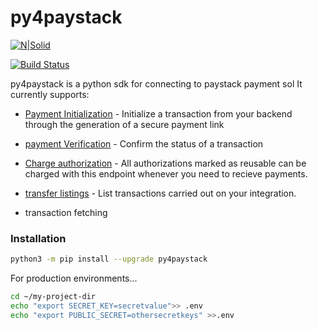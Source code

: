 # py4paystack

[![N|Solid](https://cldup.com/dTxpPi9lDf.thumb.png)](https://nodesource.com/products/nsolid)

[![Build Status](https://travis-ci.org/joemccann/dillinger.svg?branch=master)](https://travis-ci.org/joemccann/dillinger)


py4paystack is a python sdk for
connecting to paystack payment sol
It currently supports:
- [Payment
  Initialization]("https://paystack.com/docs/api/#transaction-initialize") - Initialize a transaction from your backend through the generation of a secure payment link
  
- [payment Verification]("paystack.com") - Confirm the status of a transaction

- [Charge authorization]() - All authorizations marked as reusable can be charged with this endpoint whenever you need to recieve payments.

- [transfer listings]() - List transactions carried out on your integration.

- transaction fetching

### Installation
```sh
python3 -m pip install --upgrade py4paystack
```
For production environments...
```sh
cd ~/my-project-dir
echo "export SECRET_KEY=secretvalue">> .env
echo "export PUBLIC_SECRET=othersecretkeys" >>.env
```

